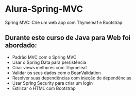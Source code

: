 # Alura-Spring-MVC
Spring MVC: Crie um web app com Thymeleaf e Bootstrap

## Durante este curso de Java para Web foi abordado:
* Padrão MVC com o Spring MVC
* Usar o Spring Data para persistência
* Criar views melhores com Thymeleaf
* Validar os seus dados com o BeanValidation
* Resolver suas dependências com injeção de dependências
* Usar Spring Security para criar um login
* Estilizar o HTML com Bootstrap

